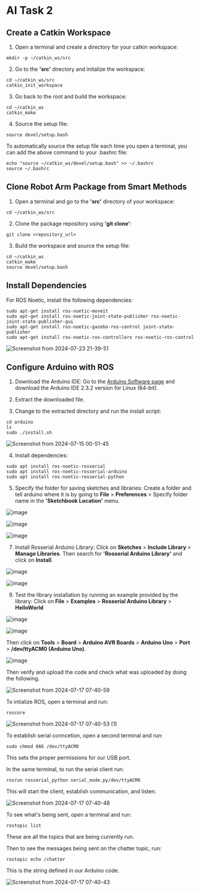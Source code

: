 # AI Task 2

## Create a Catkin Workspace
1. Open a terminal and create a directory for your catkin workspace:
```
mkdir -p ~/catkin_ws/src
```

2. Go to the __'src'__ directory and initalize the workspace:
```
cd ~/catkin_ws/src
catkin_init_workspace
```

3. Go back to the root and build the workspace:
```
cd ~/catkin_ws
catkin_make
```

4. Source the setup file:
```
source devel/setup.bash
```

To automatically source the setup file each time you open a terminal, you can add the above command to your .bashrc file:
```
echo "source ~/catkin_ws/devel/setup.bash" >> ~/.bashrc
source ~/.bashrc
```

## Clone Robot Arm Package from Smart Methods
1. Open a terminal and go to the __'src'__ directory of your workspace:
```
cd ~/catkin_ws/src
```

2. Clone the package repository using __'git clone'__:
```
git clone <repository_url>
```

3. Build the workspace and source the setup file:
```
cd ~/catkin_ws
catkin_make
source devel/setup.bash
```

## Install Dependencies 
For ROS Noetic, install the following dependencies:
```
sudo apt-get install ros-noetic-moveit
sudo apt-get install ros-noetic-joint-state-publisher ros-noetic-joint-state-publisher-gui
sudo apt-get install ros-noetic-gazebo-ros-control joint-state-publisher
sudo apt-get install ros-noetic-ros-controllers ros-noetic-ros-control
```

![Screenshot from 2024-07-23 21-39-51](https://github.com/user-attachments/assets/066c6d3a-f53b-4da6-b71e-79695f5fa5ca)

## Configure Arduino with ROS
1. Download the Arduino IDE:
Go to the [Arduino Software page](https://www.arduino.cc/en/software) and download the Arduino IDE 2.3.2 version for Linux (64-bit).

2. Extract the downloaded file.

3. Change to the extracted directory and run the install script:
```
cd arduino
ls
sudo ./install.sh
```

![Screenshot from 2024-07-15 00-51-45](https://github.com/user-attachments/assets/4a500b09-d7c3-4f80-985d-d5d62b2c5839)

4. Install dependencies:
```
sudo apt install ros-noetic-rosserial
sudo apt install ros-noetic-rosserial-arduino
sudo apt install ros-noetic-rosserial-python
```

5. Specify the folder for saving sketches and libraries:
Create a folder and tell arduino where it is by going to __File__ > __Preferences__ > Specify folder name in the __'Sketchbook Location'__ menu.

![image](https://github.com/user-attachments/assets/cac32be4-ecc6-42a0-922c-36b8907faeaf)

![image](https://github.com/user-attachments/assets/911b51ca-faca-41cc-80c6-21770a2e1967)

![image](https://github.com/user-attachments/assets/27fb1993-c4b3-42b2-abfd-167c1dbcf04d)

7. Install Rosserial Arduino Library:
Click on __Sketches__ > __Include Library__ > __Manage Libraries__. Then search for __'Rosserial Arduino Library'__ and click on __Install__.

![image](https://github.com/user-attachments/assets/5290e330-f61f-447a-91c5-998a016b7c6f)

![image](https://github.com/user-attachments/assets/2d4a5bb2-8a2a-4220-9451-6eaccda71202)

9. Test the library installation by running an example provided by the library:
Click on __File__ > __Examples__ > __Rosserial Arduino Library__ > __HelloWorld__

![image](https://github.com/user-attachments/assets/5f94afa1-8fec-4e09-bf2d-1d018d855cc0)

![image](https://github.com/user-attachments/assets/ad029c0b-5d0e-4e97-be1f-06c6bbda239b)

Then click on __Tools__ > __Board__ > __Arduino AVR Boards__ > __Arduino Uno__ > __Port__ > __/dev/ttyACM0 (Arduino Uno)__.

![image](https://github.com/user-attachments/assets/cb55663d-53a7-4f37-a184-b213fa14c2bb)

Then verify and upload the code and check what was uploaded by doing the following.

![Screenshot from 2024-07-17 07-40-59](https://github.com/user-attachments/assets/55338e35-6e2d-48ac-b53f-5440d39f5510)

To intialize ROS, open a  terminal and run:
```
roscore
```

![Screenshot from 2024-07-17 07-40-53 (1)](https://github.com/user-attachments/assets/e4cf4f6a-323f-40d0-a05d-130fd27f59ef)

To establish serial conncetion, open a second terminal and run:
```
sudo chmod 666 /dev/ttyACM0
```
This sets the proper permissions for our USB port.

In the same terminal, to run the serial client run:
```
rosrun rosserial_python serial_node.py/dev/ttyACM0
```
This will start the client, establish communication, and listen.

![Screenshot from 2024-07-17 07-40-48](https://github.com/user-attachments/assets/4cec9456-0314-4469-8917-1f53740a68bd)

To see what's being sent, open a terminal and run:
```
rostopic list
```
These are all the topics that are being currently run.

Then to see the messages being sent on the chatter topic, run:
```
rostopic echo /chatter
```
This is the string defined in our Arduino code.

![Screenshot from 2024-07-17 07-40-43](https://github.com/user-attachments/assets/f5e7474a-08a8-4338-8c4d-29e403e593d5)
